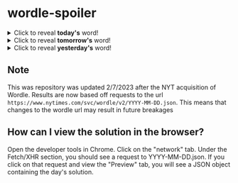 # wordle-spoiler

<details>
  <summary>Click to reveal <b>today's</b> word!</summary>
  <br>
  <b> which </b>
</details>

<details>
  <summary>Click to reveal <b>tomorrow's</b> word!</summary>
  <br>
  <b> after </b>
</details>

<details>
  <summary>Click to reveal <b>yesterday's</b> word!</summary>
  <br>
  <b> repel </b>
</details>

## Note
This was repository was updated 2/7/2023 after the NYT acquisition of Wordle. Results are now based off requests to the url `https://www.nytimes.com/svc/wordle/v2/YYYY-MM-DD.json`. This means that changes to the wordle url may result in future breakages

## How can I view the solution in the browser?
Open the developer tools in Chrome. Click on the "network" tab. Under the Fetch/XHR section, you should see a request to YYYY-MM-DD.json. If you click on that request and view the "Preview" tab, you will see a JSON object containing the day's solution.
